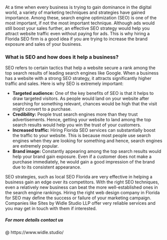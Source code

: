 At a time when every business is trying to gain dominance in the digital world, a variety of marketing techniques and strategies have gained importance. Among these, search engine optimization (SEO) is one of the most important, if not the most important technique. Although ads would still boost your sales further, an effective SEO strategy would help you attract website traffic even without paying for ads. This is why hiring a Florida SEO firm is a good idea if you are trying to increase the brand exposure and sales of your business.

<h3>What is SEO and how does it help a business?</h3>

SEO refers to certain tactics that help a website secure a rank among the top search results of leading search engines like Google. When a business has a website with a strong SEO strategy, it attracts significantly higher traffic and sales. Here is why SEO is extremely important:

- <b>Targeted audience:</b> One of the key benefits of SEO is that it helps to draw targeted visitors. As people would land on your website after searching for something relevant, chances would be high that the visit might convert to a purchase.
- <b>Credibility:</b> People trust search engines more than they trust advertisements. Hence, getting your website to land among the top search results would help you win the trust of your customers.
- <b>Increased traffic:</b> Hiring Florida SEO services can substantially boost the traffic to your website. This is because most people use search engines when they are looking for something and hence, search engines are extremely popular.
- <b>Brand image:</b> Constantly appearing among the top search results would help your brand gain exposure. Even if a customer does not make a purchase immediately, he would gain a good impression of the brand due to its consistent appearance. 

SEO strategies, such as local SEO Florida are very effective in helping a business gain an edge over its competitors. With the right SEO techniques, even a relatively new business can beat the more well-established ones in the search engine rankings. Hiring the right web design company in Florida for SEO may define the success or failure of your marketing campaign. Companies like Sites by Widle Studio LLP offer very reliable services and you may get in touch with them if interested.


<h5>For more details contact us</h5> @ https://www.widle.studio/

